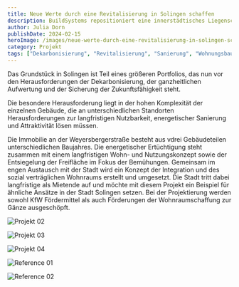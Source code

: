 ```yaml
---
title: Neue Werte durch eine Revitalisierung in Solingen schaffen
description: BuildSystems repositioniert eine innerstädtisches Liegenschaft als Wohn- und Integrationsraum mit Kita neu.
author: Julia Dorn
publishDate: 2024-02-15
heroImage: /images/neue-werte-durch-eine-revitalisierung-in-solingen-schaffen-01.jpg
category: Projekt
tags: ["Dekarbonisierung", "Revitalisierung", "Sanierung", "Wohnungsbau"]
---
```


Das Grundstück in Solingen ist Teil eines größeren Portfolios, das nun vor den Herausforderungen der Dekarbonisierung, der ganzheitlichen Aufwertung und der Sicherung der Zukunftsfähigkeit steht. 

Die besondere Herausforderung liegt in der hohen Komplexität der einzelnen Gebäude, die an unterschiedlichen Standorten Herausforderungen zur langfristigen Nutzbarkeit, energetischer Sanierung und Attraktivität lösen müssen. 

Die Immobilie an der Weyersbergerstraße besteht aus vdrei Gebäudeteilen unterschiedlichen Baujahres. Die energetischer Ertüchtigung steht zusammen mit einem langfristigen Wohn- und Nutzungskonzept sowie der Entsiegelung der Freifläche im Fokus der Bemühungen. Gemeinsam im engen Austausch mit der Stadt wird ein Konzept der Integration und des sozial verträglichen Wohnraums erstellt und umgesetzt. Die Stadt tritt dabei langfristige als Mietende auf und möchte mit diesem Projekt ein Beispiel für ähnliche Ansätze in der Stadt Solingen setzen. Bei der Projektierung werden sowohl KfW Fördermittel als auch Förderungen der Wohnraumschaffung zur Gänze ausgeschöpft.

![Projekt 02](/images/neue-werte-durch-eine-revitalisierung-in-solingen-schaffen-02.jpg)

![Projekt 03](/images/neue-werte-durch-eine-revitalisierung-in-solingen-schaffen-03.jpg)

![Projekt 04](/images/neue-werte-durch-eine-revitalisierung-in-solingen-schaffen-04.jpg)

![Reference 01](/images/neue-werte-durch-eine-revitalisierung-in-solingen-schaffen-05.jpg)

![Reference 02](/images/neue-werte-durch-eine-revitalisierung-in-solingen-schaffen-06.jpg)
